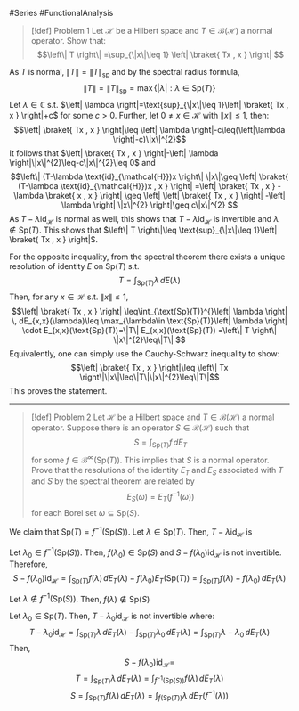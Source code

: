 #Series #FunctionalAnalysis 

> [!def] Problem 1
> Let $\mathcal{H}$ be a Hilbert space and $T\in \mathcal{B}(\mathcal{H})$ a normal operator. Show that: $$\left\| T \right\| =\sup_{\|x\|\leq 1} \left| \braket{ Tx , x }  \right| $$

As $T$ is normal, $\|T\|=\|T\|_{\text{sp}}$ and by the spectral radius formula, $$\left\| T \right\| =\left\| T \right\| _{\text{sp}}=\max\{ \left| \lambda \right| :\lambda\in \text{Sp}(T)\}$$Let $\lambda\in \mathbb{C}$ s.t. $\left| \lambda \right|=\text{sup}_{\|x\|\leq 1}\left| \braket{ Tx , x } \right|+c$ for some $c>0$. Further, let $0\neq x\in \mathcal{H}$ with $\|x\|\leq 1$,  then:$$\left| \braket{ Tx , x } \right|\leq \left| \lambda \right|-c\leq(\left|\lambda \right|-c)\|x\|^{2}$$ It follows that $\left| \braket{ Tx , x } \right|-\left| \lambda \right|\|x\|^{2}\leq-c\|x\|^{2}\leq 0$ and  $$\left\| (T-\lambda \text{id}_{\mathcal{H}})x \right\| \|x\|\geq \left| \braket{ (T-\lambda \text{id}_{\mathcal{H}})x , x }  \right| =\left| \braket{ Tx , x } -\lambda \braket{ x , x }  \right| \geq \left| \left| \braket{ Tx , x } \right|  -\left| \lambda \right| \|x\|^{2} \right|\geq c\|x\|^{2} $$As $T-\lambda \text{id}_{\mathcal{H}}$ is normal as well, this shows that $T-\lambda \text{id}_{\mathcal{H}}$ is invertible and $\lambda\notin \text{Sp}(T)$. This shows that $\left\| T \right\|\leq \text{sup}_{\|x\|\leq 1}\left| \braket{ Tx , x } \right|$. 

For the opposite inequality, from the spectral theorem there exists a unique resolution of identity $E$ on $\text{Sp}(T)$ s.t. $$T=\int_{\text{Sp}(T)}^{} \lambda \, dE(\lambda) $$Then, for any $x\in \mathcal{H}$ s.t. $\|x\|\leq 1$,$$\left| \braket{ Tx , x } \right|  \leq\int_{\text{Sp}(T)}^{}\left| \lambda \right|  \, dE_{x,x}(\lambda)\leq \max_{\lambda\in \text{Sp}(T)}\left| \lambda \right| \cdot E_{x,x}(\text{Sp}(T))=\|T\| E_{x,x}(\text{Sp}(T)) =\left\| T \right\| \|x\|^{2}\leq\|T\| $$
Equivalently, one can simply use the Cauchy-Schwarz inequality to show: $$\left| \braket{ Tx , x } \right|\leq \left\| Tx \right\|\|x\|\leq\|T\|\|x\|^{2}\leq\|T\|$$This proves the statement.

---
> [!def] Problem 2
> Let $\mathcal{H}$ be a Hilbert space and $T\in \mathcal{B}(\mathcal{H})$ a normal operator. Suppose there is an operator $S\in \mathcal{B}(\mathcal{H})$ such that $$S=\int_{\text{Sp}(T)}^{} f \, dE_{T}$$ for some $f\in\mathcal{B}^\infty(\text{Sp}(T))$. This implies that $S$ is a normal operator. Prove that the resolutions of the identity $E_{T}$ and $E_{S}$ associated with $T$ and $S$ by the spectral theorem are related by $$E_{S}(\omega)=E_{T}(f^{-1}(\omega))$$ for each Borel set $\omega \subseteq \text{Sp}(S)$.

We claim that $\text{Sp}(T)=f^{-1}(\text{Sp}(S))$. Let $\lambda\in \text{Sp}(T)$. Then, $T-\lambda \text{id}_{\mathcal{H}}$ is 

Let $\lambda_{0}\in f^{-1}(\text{Sp}(S))$. Then, $f(\lambda_{0})\in \text{Sp}(S)$ and $S-f(\lambda_{0})\text{id}_{\mathcal{H}}$ is not invertible. Therefore, $$S-f(\lambda_{0})\text{id}_{\mathcal{H}}=\int_{\text{Sp}(T)}^{} f(\lambda) \, dE_{T}(\lambda)-f(\lambda_{0})E_{T}(\text{Sp}(T)) =\int_{\text{Sp}(T)}^{} f(\lambda)-f(\lambda_{0}) \, dE_{T}(\lambda)   $$

Let $\lambda\notin f^{-1}(\text{Sp}(S))$. Then, $f(\lambda)\notin \text{Sp}(S)$

Let $\lambda_{0}\in \text{Sp}(T)$. Then, $T-\lambda_{0}\text{id}_{\mathcal{H}}$ is not invertible where: $$T-\lambda_{0}\text{id}_{\mathcal{H}}=\int_{\text{Sp}(T)}^{} \lambda \, dE_{T}(\lambda)-\int_{\text{Sp}(T)}\lambda_{0}\, dE_{T}(\lambda)=\int_{\text{Sp}(T)}^{} \lambda-\lambda_{0} \, dE_{T}(\lambda)$$Then, $$S-f(\lambda_{0})\text{id}_{\mathcal{H}}=$$
$$T=\int_{\text{Sp}(T)}^{} \lambda \, dE_{T}(\lambda)=\int_{f^{-1}(\text{Sp}(S))}^{} f(\lambda) \, dE_{T}(\lambda)  $$$$S=\int_{\text{Sp}(T)}^{} f(\lambda) \, dE_{T}(\lambda)=\int_{f(\text{Sp}(T))}\lambda  \, dE_{T}(f^{-1}(\lambda))  $$